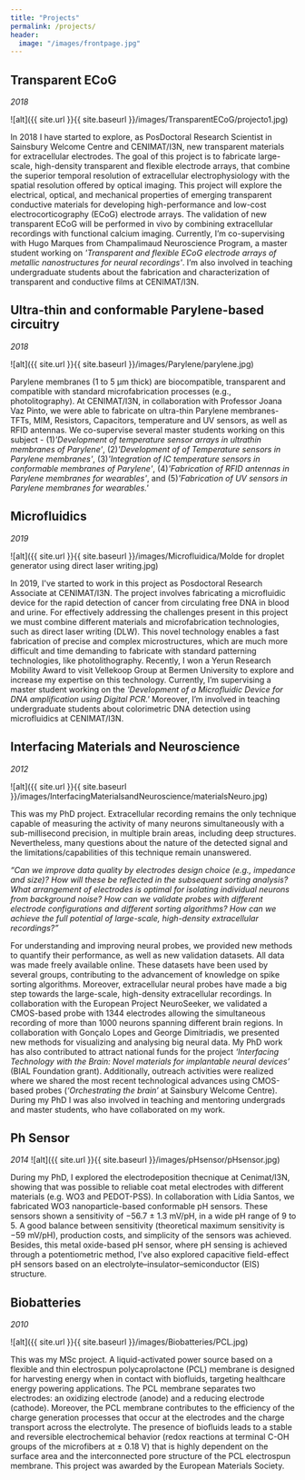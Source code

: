 ```yaml
---
title: "Projects"
permalink: /projects/
header:
  image: "/images/frontpage.jpg"
---
```


## Transparent ECoG 

*2018*

![alt]({{ site.url }}{{ site.baseurl }}/images/TransparentECoG/projecto1.jpg)

In 2018 I have started to explore, as PosDoctoral Research Scientist in Sainsbury Welcome Centre and CENIMAT/I3N, new transparent materials for extracellular electrodes. The goal of this project is to fabricate large-scale, high-density transparent and flexible electrode arrays, that combine the superior temporal resolution of extracellular electrophysiology with the spatial resolution offered by optical imaging. This project will explore the electrical, optical, and mechanical properties of emerging transparent conductive materials for developing high-performance and low-cost electrocorticography (ECoG) electrode arrays. The validation of new transparent ECoG will be performed in vivo by combining extracellular recordings with functional calcium imaging. Currently, I’m co-supervising with Hugo Marques from Champalimaud Neuroscience Program, a master student working on *'Transparent and flexible ECoG electrode arrays of metallic nanostructures for neural recordings'*. I’m also involved in teaching undergraduate students about the fabrication and characterization of transparent and conductive films at CENIMAT/I3N. 


## Ultra-thin and conformable Parylene-based circuitry 

*2018*

![alt]({{ site.url }}{{ site.baseurl }}/images/Parylene/parylene.jpg)

Parylene membranes (1 to 5 µm thick) are biocompatible, transparent and compatible with standard microfabrication processes (e.g., photolitography). At CENIMAT/I3N, in collaboration with Professor Joana Vaz Pinto, we were able to fabricate on ultra-thin Parylene membranes- TFTs, MIM, Resistors, Capacitors, temperature and UV sensors, as well as RFID antennas. We co-supervise several master students working on this subject - (1)*'Development of temperature sensor arrays in ultrathin membranes of Parylene'*, (2)*'Development of of Temperature sensors in Parylene membranes'*, (3)*'Integration of IC temperature sensors in conformable membranes of Parylene'*, (4)*'Fabrication of RFID antennas in Parylene membranes for wearables'*, and (5)*'Fabrication of UV sensors in Parylene membranes for wearables.'* 


## Microfluidics

*2019*

![alt]({{ site.url }}{{ site.baseurl }}/images/Microfluidica/Molde for droplet generator using direct laser writing.jpg)

In 2019, I've started to work in this project as Posdoctoral Research Associate at CENIMAT/I3N. The project involves fabricating a microfluidic device for the rapid detection of cancer from circulating free DNA in blood and urine. For effectively addressing the challenges present in this project we must combine different materials and microfabrication technologies, such as direct laser writing (DLW). This novel technology enables a fast fabrication of precise and complex microstructures, which are much more difficult and time demanding to fabricate with standard patterning technologies, like photolithography. Recently, I won a Yerun Research Mobility Award to visit Vellekoop Group at Bermen University to explore and increase my expertise on this technology. Currently, I’m supervising a master student working on the *'Development of a Microfluidic Device for DNA amplification using Digital PCR.'* Moreover, I’m involved in teaching undergraduate students about colorimetric DNA detection using microfluidics at CENIMAT/I3N.     


## Interfacing Materials and Neuroscience 

*2012*

![alt]({{ site.url }}{{ site.baseurl }}/images/InterfacingMaterialsandNeuroscience/materialsNeuro.jpg)

This was my PhD project. Extracellular recording remains the only technique capable of measuring the activity of many neurons simultaneously with a sub-millisecond precision, in multiple brain areas, including deep structures. Nevertheless, many questions about the nature of the detected signal and the limitations/capabilities of this technique remain unanswered.

*“Can we improve data quality by electrodes design choice (e.g., impedance and size)? How will these be reflected in the subsequent sorting analysis? What arrangement of electrodes is optimal for isolating individual neurons from background noise? How can we validate probes with different electrode configurations and different sorting algorithms? How can we achieve the full potential of large-scale, high-density extracellular recordings?”*

For understanding and improving neural probes, we provided new methods to quantify their performance, as well as new validation datasets. All data was made freely available online. These datasets have been used by several groups, contributing to the advancement of knowledge on spike sorting algorithms. Moreover, extracellular neural probes have made a big step towards the large-scale, high-density extracellular recordings. In collaboration with the European Project NeuroSeeker, we validated a CMOS-based probe with 1344 electrodes allowing the simultaneous recording of more than 1000 neurons spanning different brain regions. In collaboration with Gonçalo Lopes and George Dimitriadis, we presented new methods for visualizing and analysing big neural data. My PhD work has also contributed to attract national funds for the project *‘Interfacing Technology with the Brain: Novel materials for implantable neural devices’* (BIAL Foundation grant). Additionally, outreach activities were realized where we shared the most recent technological advances using CMOS-based probes (*‘Orchestrating the brain’* at Sainsbury Welcome Centre). During my PhD I was also involved in teaching and mentoring undergrads and master students, who have collaborated on my work. 


## Ph Sensor 

*2014*
![alt]({{ site.url }}{{ site.baseurl }}/images/pHsensor/pHsensor.jpg)

During my PhD, I explored the electrodeposition thecnique at Cenimat/I3N, showing that was possible to reliable coat metal electrodes with different materials (e.g. WO3 and PEDOT-PSS). In collaboration with Lídia Santos, we fabricated WO3 nanoparticle-based conformable pH sensors. These sensors shown a sensitivity of −56.7 ± 1.3 mV/pH, in a wide pH range of 9 to 5. A good balance between sensitivity (theoretical maximum sensitivity is −59 mV/pH), production costs, and simplicity of the sensors was achieved. Besides, this metal oxide-based pH sensor, where pH sensing is achieved through a potentiometric method, I've also explored capacitive field-effect pH sensors based on an electrolyte–insulator–semiconductor (EIS) structure. 


## Biobatteries 

*2010*

![alt]({{ site.url }}{{ site.baseurl }}/images/Biobatteries/PCL.jpg)

This was my MSc project. A liquid-activated power source based on a flexible and thin electrospun polycaprolactone (PCL) membrane is designed for harvesting energy when in contact with biofluids, targeting healthcare energy powering applications. The PCL membrane separates two electrodes: an oxidizing electrode (anode) and a reducing electrode (cathode). Moreover, the PCL membrane contributes to the efficiency of the charge generation processes that occur at the electrodes and the charge transport across the electrolyte. The presence of biofluids leads to a stable and reversible electrochemical behavior (redox reactions at terminal C-OH groups of the microfibers at ± 0.18 V) that is highly dependent on the surface area and the interconnected pore structure of the PCL electrospun membrane. This project was awarded by the European Materials Society.








